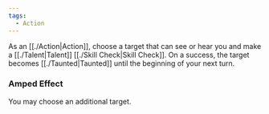 ```yaml
---
tags:
  - Action
---
```

As an [[./Action|Action]], choose a target that can see or hear you and make a [[./Talent|Talent]] [[./Skill Check|Skill Check]]. On a success, the target becomes [[./Taunted|Taunted]] until the beginning of your next turn.

### Amped Effect
You may choose an additional target.